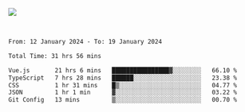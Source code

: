 ![](https://github-widgetbox.vercel.app/api/profile?username=meowkj&data=followers,repositories,stars,commits&theme=nautilus)

  

<br/>  



<!--START_SECTION:waka-->

```txt
From: 12 January 2024 - To: 19 January 2024

Total Time: 31 hrs 56 mins

Vue.js       21 hrs 6 mins   ████████████████▓░░░░░░░░   66.10 %
TypeScript   7 hrs 28 mins   ██████░░░░░░░░░░░░░░░░░░░   23.38 %
CSS          1 hr 31 mins    █▒░░░░░░░░░░░░░░░░░░░░░░░   04.77 %
JSON         1 hr 1 min      ▓░░░░░░░░░░░░░░░░░░░░░░░░   03.22 %
Git Config   13 mins         ▒░░░░░░░░░░░░░░░░░░░░░░░░   00.70 %
```

<!--END_SECTION:waka-->




